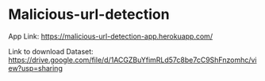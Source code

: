 # Malicious-url-detection

App Link:  https://malicious-url-detection-app.herokuapp.com/

Link to download Dataset: https://drive.google.com/file/d/1ACGZBuYfimRLd57c8be7cC9ShFnzomhc/view?usp=sharing
